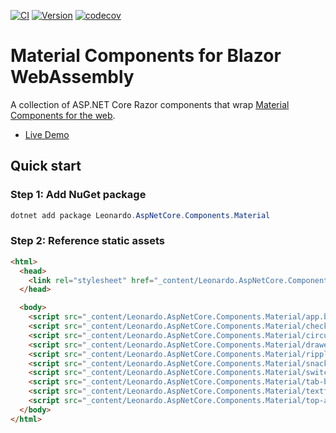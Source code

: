 [![CI](https://github.com/ldalonzo/material-components-web-blazor/actions/workflows/ci.yml/badge.svg)](https://github.com/ldalonzo/material-components-web-blazor/actions/workflows/ci.yml)
[![Version](https://img.shields.io/nuget/vpre/Leonardo.AspNetCore.Components.Material)](https://www.nuget.org/packages/Leonardo.AspNetCore.Components.Material/)
[![codecov](https://codecov.io/gh/ldalonzo/material-components-web-blazor/branch/develop/graph/badge.svg)](https://codecov.io/gh/ldalonzo/material-components-web-blazor)

# Material Components for Blazor WebAssembly
A collection of ASP.NET Core Razor components that wrap [Material Components for the web](https://github.com/material-components/material-components-web).

- [Live Demo](https://material-components-blazor.azurewebsites.net/)

## Quick start

### Step 1: Add NuGet package
```powershell
dotnet add package Leonardo.AspNetCore.Components.Material
```

### Step 2: Reference static assets
```html
<html>
  <head>
    <link rel="stylesheet" href="_content/Leonardo.AspNetCore.Components.Material/bundle.css" />
  </head>

  <body>
    <script src="_content/Leonardo.AspNetCore.Components.Material/app.bundle.js"></script>
    <script src="_content/Leonardo.AspNetCore.Components.Material/checkbox.bundle.js"></script>
    <script src="_content/Leonardo.AspNetCore.Components.Material/circular-progress.bundle.js"></script>
    <script src="_content/Leonardo.AspNetCore.Components.Material/drawer.bundle.js"></script>
    <script src="_content/Leonardo.AspNetCore.Components.Material/ripple.bundle.js"></script>
    <script src="_content/Leonardo.AspNetCore.Components.Material/snackbar.bundle.js"></script>
    <script src="_content/Leonardo.AspNetCore.Components.Material/switch.bundle.js"></script>
    <script src="_content/Leonardo.AspNetCore.Components.Material/tab-bar.bundle.js"></script>
    <script src="_content/Leonardo.AspNetCore.Components.Material/textfield.bundle.js"></script>
    <script src="_content/Leonardo.AspNetCore.Components.Material/top-app-bar.bundle.js"></script>
  </body>
</html>
```

